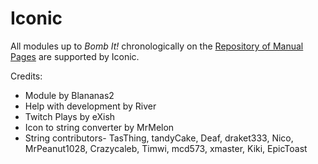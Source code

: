 # Iconic

All modules up to _Bomb It!_ chronologically on the [Repository of Manual Pages](https://ktane.timwi.de/) are supported by Iconic.

Credits:
- Module by Blananas2
- Help with development by River
- Twitch Plays by eXish
- Icon to string converter by MrMelon
- String contributors- TasThing, tandyCake, Deaf, draket333, Nico, MrPeanut1028, Crazycaleb, Timwi, mcd573, xmaster, Kiki, EpicToast